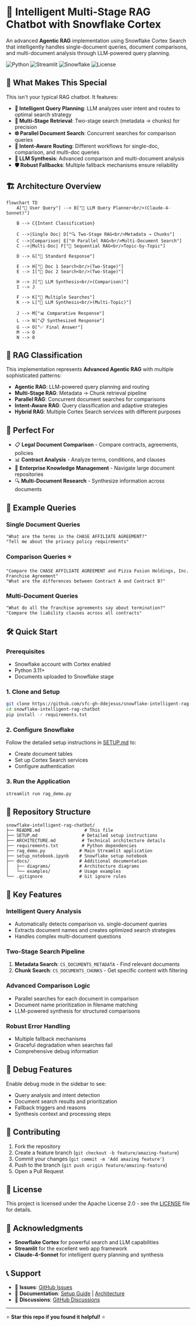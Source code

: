 # 🧠 Intelligent Multi-Stage RAG Chatbot with Snowflake Cortex

An advanced **Agentic RAG** implementation using Snowflake Cortex Search that intelligently handles single-document queries, document comparisons, and multi-document analysis through LLM-powered query planning.

![Python](https://img.shields.io/badge/python-v3.11+-blue.svg)
![Streamlit](https://img.shields.io/badge/streamlit-v1.28+-red.svg)
![Snowflake](https://img.shields.io/badge/snowflake-cortex-blue.svg)
![License](https://img.shields.io/badge/license-Apache%202.0-blue.svg)

## 🎯 **What Makes This Special**

This isn't your typical RAG chatbot. It features:

- **🧠 Intelligent Query Planning**: LLM analyzes user intent and routes to optimal search strategy
- **🔄 Multi-Stage Retrieval**: Two-stage search (metadata → chunks) for precision
- **🌐 Parallel Document Search**: Concurrent searches for comparison queries
- **🎯 Intent-Aware Routing**: Different workflows for single-doc, comparison, and multi-doc queries
- **🤖 LLM Synthesis**: Advanced comparison and multi-document analysis
- **🛡️ Robust Fallbacks**: Multiple fallback mechanisms ensure reliability

## 🏗️ **Architecture Overview**

```mermaid
flowchart TD
    A["👤 User Query"] --> B["🧠 LLM Query Planner<br/>(Claude-4-Sonnet)"]
    
    B --> C{Intent Classification}
    
    C -->|Single Doc| D["🔍 Two-Stage RAG<br/>Metadata → Chunks"]
    C -->|Comparison| E["🌐 Parallel RAG<br/>Multi-Document Search"]
    C -->|Multi-Doc| F["🔄 Sequential RAG<br/>Topic-by-Topic"]
    
    D --> G["📄 Standard Response"]
    
    E --> H["🔎 Doc 1 Search<br/>(Two-Stage)"]
    E --> I["🔎 Doc 2 Search<br/>(Two-Stage)"]
    
    H --> J["🤖 LLM Synthesis<br/>(Comparison)"]
    I --> J
    
    F --> K["🔄 Multiple Searches"]
    K --> L["🤖 LLM Synthesis<br/>(Multi-Topic)"]
    
    J --> M["📊 Comparative Response"]
    L --> N["📋 Synthesized Response"]
    G --> O["✅ Final Answer"]
    M --> O
    N --> O
```

## 🚀 **RAG Classification**

This implementation represents **Advanced Agentic RAG** with multiple sophisticated patterns:

- **Agentic RAG**: LLM-powered query planning and routing
- **Multi-Stage RAG**: Metadata → Chunk retrieval pipeline
- **Parallel RAG**: Concurrent document searches for comparisons
- **Intent-Aware RAG**: Query classification and adaptive strategies
- **Hybrid RAG**: Multiple Cortex Search services with different purposes

## 🎯 **Perfect For**

- 📋 **Legal Document Comparison** - Compare contracts, agreements, policies
- 📊 **Contract Analysis** - Analyze terms, conditions, and clauses
- 🏢 **Enterprise Knowledge Management** - Navigate large document repositories
- 🔍 **Multi-Document Research** - Synthesize information across documents

## 📖 **Example Queries**

### Single Document Queries
```
"What are the terms in the CHASE AFFILIATE AGREEMENT?"
"Tell me about the privacy policy requirements"
```

### Comparison Queries ⭐
```
"Compare the CHASE AFFILIATE AGREEMENT and Pizza Fusion Holdings, Inc. Franchise Agreement"
"What are the differences between Contract A and Contract B?"
```

### Multi-Document Queries
```
"What do all the franchise agreements say about termination?"
"Compare the liability clauses across all contracts"
```

## 🛠️ **Quick Start**

### Prerequisites
- Snowflake account with Cortex enabled
- Python 3.11+
- Documents uploaded to Snowflake stage

### 1. Clone and Setup
```bash
git clone https://github.com/sfc-gh-ddejesus/snowflake-intelligent-rag-chatbot.git
cd snowflake-intelligent-rag-chatbot
pip install -r requirements.txt
```

### 2. Configure Snowflake
Follow the detailed setup instructions in [SETUP.md](SETUP.md) to:
- Create document tables
- Set up Cortex Search services
- Configure authentication

### 3. Run the Application
```bash
streamlit run rag_demo.py
```

## 📁 **Repository Structure**

```
snowflake-intelligent-rag-chatbot/
├── README.md                 # This file
├── SETUP.md                 # Detailed setup instructions
├── ARCHITECTURE.md          # Technical architecture details
├── requirements.txt         # Python dependencies
├── rag_demo.py             # Main Streamlit application
├── setup_notebook.ipynb    # Snowflake setup notebook
├── docs/                   # Additional documentation
│   ├── diagrams/           # Architecture diagrams
│   └── examples/           # Usage examples
└── .gitignore              # Git ignore rules
```

## 🔧 **Key Features**

### **Intelligent Query Analysis**
- Automatically detects comparison vs. single-document queries
- Extracts document names and creates optimized search strategies
- Handles complex multi-document questions

### **Two-Stage Search Pipeline**
1. **Metadata Search**: `CS_DOCUMENTS_METADATA` - Find relevant documents
2. **Chunk Search**: `CS_DOCUMENTS_CHUNKS` - Get specific content with filtering

### **Advanced Comparison Logic**
- Parallel searches for each document in comparison
- Document name prioritization in filename matching
- LLM-powered synthesis for structured comparisons

### **Robust Error Handling**
- Multiple fallback mechanisms
- Graceful degradation when searches fail
- Comprehensive debug information

## 🐛 **Debug Features**

Enable debug mode in the sidebar to see:
- Query analysis and intent detection
- Document search results and prioritization
- Fallback triggers and reasons
- Synthesis context and processing steps

## 🤝 **Contributing**

1. Fork the repository
2. Create a feature branch (`git checkout -b feature/amazing-feature`)
3. Commit your changes (`git commit -m 'Add amazing feature'`)
4. Push to the branch (`git push origin feature/amazing-feature`)
5. Open a Pull Request

## 📄 **License**

This project is licensed under the Apache License 2.0 - see the [LICENSE](LICENSE) file for details.

## 🙏 **Acknowledgments**

- **Snowflake Cortex** for powerful search and LLM capabilities
- **Streamlit** for the excellent web app framework
- **Claude-4-Sonnet** for intelligent query planning and synthesis

## 📞 **Support**

- 📧 **Issues**: [GitHub Issues](https://github.com/sfc-gh-ddejesus/snowflake-intelligent-rag-chatbot/issues)
- 📖 **Documentation**: [Setup Guide](SETUP.md) | [Architecture](ARCHITECTURE.md)
- 💬 **Discussions**: [GitHub Discussions](https://github.com/sfc-gh-ddejesus/snowflake-intelligent-rag-chatbot/discussions)

---

⭐ **Star this repo if you found it helpful!** ⭐
